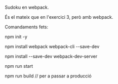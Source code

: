Sudoku en webpack.

És el mateix que en l'exercici 3, però amb webpack.

Comandaments fets:

npm init -y

npm install webpack webpack-cli --save-dev

npm install --save-dev webpack-dev-server

npm run start

npm run build // per a passar a producció